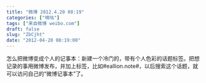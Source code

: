 ```yaml
---
title: "微博 2012.4.20 08:19"
categories: ["嘀咕"]
tags: ["来自微博 weibo.com"]
draft: false
slug: "ZbCjht"
date: "2012-04-20 08:19:00"
---
```


<p>怎么把微博变成个人的记事本：新建一个冷门的，带有个人色彩的话题标签。把想记录的事用微博发布，并加上标签，比如#eallion.note#，以后搜索这个话题，就可以访问自己的“微博记事本”了。 ​​​​</p>
